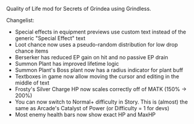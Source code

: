 Quality of Life mod for Secrets of Grindea using Grindless.

Changelist:
* Special effects in equipment previews use custom text instead of the generic "Special Effect" text
* Loot chance now uses a pseudo-random distribution for low drop chance items
* Berserker has reduced EP gain on hit and no passive EP drain
* Summon Plant has improved lifetime logic
* Summon Plant's Boss plant now has a radius indicator for plant buff
* Textboxes in game now allow moving the cursor and editing in the middle of text
* Frosty's Silver Charge HP now scales correctly off of MATK (150% -> 200%)
* You can now switch to Normal+ difficulty in Story. This is (almost) the same as Arcade's Catalyst of Power (or Difficulty = 1 for devs)
* Most enemy health bars now show exact HP and MaxHP